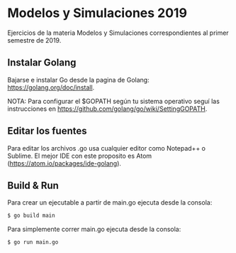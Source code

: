 # Modelos y Simulaciones 2019
Ejercicios de la materia Modelos y Simulaciones correspondientes al primer semestre de 2019.

## Instalar Golang
Bajarse e instalar Go desde la pagina de Golang: https://golang.org/doc/install.

NOTA: Para configurar el $GOPATH según tu sistema operativo seguí las instrucciones en https://github.com/golang/go/wiki/SettingGOPATH.

## Editar los fuentes
Para editar los archivos .go usa cualquier editor como Notepad++ o Sublime. El mejor IDE con este proposito es Atom (https://atom.io/packages/ide-golang).

## Build & Run
Para crear un ejecutable a partir de main.go ejecuta desde la consola:

```sh
$ go build main
```

Para simplemente correr main.go ejecuta desde la consola:
```sh
$ go run main.go
```
